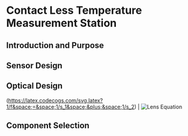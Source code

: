 # Contact Less Temperature Measurement Station

## Introduction and Purpose

## Sensor Design

## Optical Design

(https://latex.codecogs.com/svg.latex?1/f&space;=&space;1/s_1&space;&plus;&space;1/s_2) | ![Lens Equation](https://upload.wikimedia.org/wikipedia/commons/7/71/Lens3.svg)

## Component Selection
